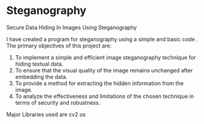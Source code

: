 # Steganography
Secure Data Hiding In Images Using Steganography

I have created a program for steganography using a simple and basic code .
The primary objectives of this project are:
1) To implement a simple and efficient image steganography technique for hiding textual data.
2) To ensure that the visual quality of the image remains unchanged after embedding the data.
3) To provide a method for extracting the hidden information from the image.
4) To analyze the effectiveness and limitations of the chosen technique in terms of security and robustness.

Major Libraries used are
cv2
os



